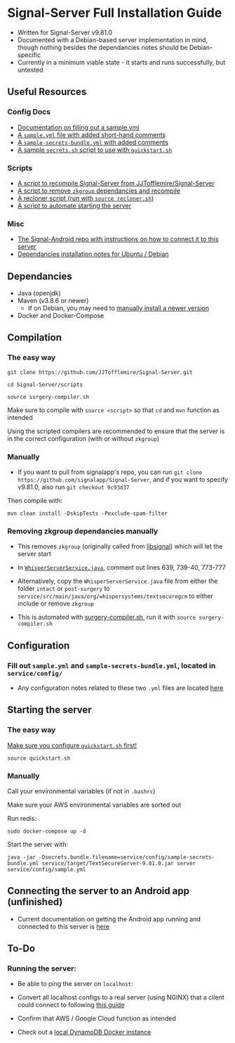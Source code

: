 # Signal-Server Full Installation Guide

- Written for Signal-Server v9.81.0
- Documented with a Debian-based server implementation in mind, though nothing besides the dependancies notes should be Debian-specific
- Currently in a minimum viable state - it starts and runs successfully, but untested

## Useful Resources

### Config Docs

- [Documentation on filling out a sample.yml](docs/config-documentation.md)
- [A `sample.yml` file with added short-hand comments](docs/documented-sample.yml)
- [A `sample-secrets-bundle.yml` with added comments](docs/documented-sample-secrets-bundle.yml)
- [A sample `secrets.sh` script to use with `quickstart.sh`](docs/sample-secrets.sh)

### Scripts

- [A script to recompile Signal-Server from JJTofflemire/Signal-Server](scripts/main-compiler.sh)
- [A script to remove `zkgroup` dependancies and recompile](scripts/surgery-compiler.sh)
- [A recloner script (run with `source recloner.sh`)](scripts/recloner.sh)
- [A script to automate starting the server](scripts/quickstart.sh)

### Misc

- [The Signal-Android repo with instructions on how to connect it to this server](https://github.com/JJTofflemire/Signal-Android)
- [Dependancies installation notes for Ubuntu / Debian](docs/dependancies.md)

## Dependancies

- Java (openjdk)
- Maven (v3.8.6 or newer)
  - If on Debian, you may need to [manually install a newer version](docs/dependancies.md)
- Docker and Docker-Compose

## Compilation

### The easy way

```
git clone https://github.com/JJTofflemire/Signal-Server.git

cd Signal-Server/scripts

source surgery-compiler.sh
```

Make sure to compile with `source <script>` so that `cd` and `mvn` function as intended

Using the scripted compilers are recommended to ensure that the server is in the correct configuration (with or without `zkgroup`)

### Manually

- If you want to pull from signalapp's repo, you can run `git clone https://github.com/signalapp/Signal-Server`, and if you want to specify v9.81.0, also run `git checkout 9c93d37`

Then compile with:

```
mvn clean install -DskipTests -Pexclude-spam-filter
```

### Removing zkgroup dependancies manually

- This removes `zkgroup` (originally called from [libsignal](https://github.com/signalapp/libsignal)) which will let the server start

- In [`WhisperServerService.java`](service/src/main/java/org/whispersystems/textsecuregcm/WhisperServerService.java), comment out lines 639, 739-40, 773-777

- Alternatively, copy the `WhisperServerService.java` file from either the folder `intact` or `post-surgery` to `service/src/main/java/org/whispersystems/textsecuregcm` to either include or remove `zkgroup`

- This is automated with [surgery-compiler.sh](scripts/surgery-compiler.sh), run it with `source surgery-compiler.sh`

## Configuration

### Fill out `sample.yml` and `sample-secrets-bundle.yml`, located in `service/config/`

- Any configuration notes related to these two `.yml` files are located [here](docs/config-documentation.md)

## Starting the server

### The easy way

[Make sure you configure `quickstart.sh` first!](docs/config-documentation.md)

```
source quickstart.sh
```

### Manually

Call your environmental variables (if not in `.bashrc`)

Make sure your AWS environmental variables are sorted out

Run redis:

```
sudo docker-compose up -d
```

Start the server with:

``` 
java -jar -Dsecrets.bundle.filename=service/config/sample-secrets-bundle.yml service/target/TextSecureServer-9.81.0.jar server service/config/sample.yml
```

## Connecting the server to an Android app (unfinished)

- Current documentation on getting the Android app running and connected to this server is [here](https://github.com/JJTofflemire/Signal-Android)

## To-Do

### Running the server:

- Be able to ping the server on `localhost`:

- Convert all localhost configs to a real server (using NGINX) that a client could connect to following [this guide](https://github.com/madeindra/signal-setup-guide/tree/master/signal-server-2.92)

- Confirm that AWS / Google Cloud function as intended

- Check out a [local DynamoDB Docker instance](https://github.com/madeindra/signal-setup-guide/blob/master/signal-server-5.xx/docker-compose.yml)